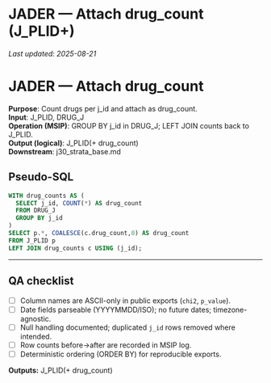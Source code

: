 # JADER — Attach drug_count (J_PLID+)

_Last updated: 2025-08-21_

# JADER — Attach drug_count

**Purpose**: Count drugs per j_id and attach as drug_count.  
**Input**: J_PLID, DRUG_J  
**Operation (MSIP)**: GROUP BY j_id in DRUG_J; LEFT JOIN counts back to J_PLID.  
**Output (logical)**: J_PLID(+ drug_count)  
**Downstream**: j30_strata_base.md

## Pseudo-SQL
```sql
WITH drug_counts AS (
  SELECT j_id, COUNT(*) AS drug_count
  FROM DRUG_J
  GROUP BY j_id
)
SELECT p.*, COALESCE(c.drug_count,0) AS drug_count
FROM J_PLID p
LEFT JOIN drug_counts c USING (j_id);

```

---
## QA checklist
- [ ] Column names are ASCII-only in public exports (`chi2`, `p_value`).
- [ ] Date fields parseable (YYYYMMDD/ISO); no future dates; timezone-agnostic.
- [ ] Null handling documented; duplicated `j_id` rows removed where intended.
- [ ] Row counts before→after are recorded in MSIP log.
- [ ] Deterministic ordering (ORDER BY) for reproducible exports.

**Outputs:** J_PLID(+ drug_count)
